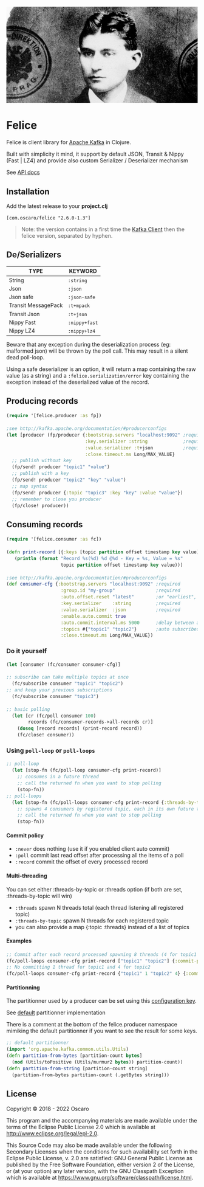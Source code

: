 <p align="center">
	<img src="https://raw.githubusercontent.com/oscaro/felice/devel/.github/image.png"/>
</p>

# Felice

Felice is client library for [Apache Kafka](http://kafka.apache.org) in Clojure. 

Built with simplicity it mind, it support by default JSON, Transit & Nippy (Fast | LZ4) and
provide also custom Serializer / Deserializer mechanism

See [API docs](https://it-dev.pages.oscaroad.com/felice/)

## Installation

Add the latest release to your **project.clj**
 
```
[com.oscaro/felice "2.6.0-1.3"]
```

> Note: the version contains in a first time the [Kafka Client](https://mvnrepository.com/artifact/org.apache.kafka/kafka-clients) then the felice version, separated by hyphen.

## De/Serializers

| TYPE                | KEYWORD      |
|---------------------|--------------|
| String              | `:string`    |
| Json                | `:json`      |
| Json safe           | `:json-safe` |
| Transit MessagePack | `:t+mpack`   |
| Transit Json        | `:t+json`    |
| Nippy Fast          | `:nippy+fast`|
| Nippy LZ4           | `:nippy+lz4` |

Beware that any exception during the deserialization process (eg: malformed json) will be thrown by the poll call. 
This may result in a silent dead poll-loop. 

Using a safe deserializer is an option, it will return a map containing the raw value (as a string) 
and a `:felice.serialization/error` key containing the exception instead of the deserialized value of the record.

## Producing records

```clojure
(require '[felice.producer :as fp])

;see http://kafka.apache.org/documentation/#producerconfigs
(let [producer (fp/producer {:bootstrap.servers "localhost:9092" ;required
                             :key.serializer :string             ;required
                             :value.serializer :t+json           ;required
                             :close.timeout.ms Long/MAX_VALUE}
  ;; publish without key
  (fp/send! producer "topic1" "value")
  ;; publish with a key
  (fp/send! producer "topic2" "key" "value")
  ;; map syntax
  (fp/send! producer {:topic "topic3" :key "key" :value "value"})
  ;; remember to close you producer
  (fp/close! producer))
```

## Consuming records

```clojure
(require '[felice.consumer :as fc])

(defn print-record [{:keys [topic partition offset timestamp key value]}]
   (println (format "Record %s(%d) %d @%d - Key = %s, Value = %s"
                    topic partition offset timestamp key value)))

;see http://kafka.apache.org/documentation/#producerconfigs
(def consumer-cfg {:bootstrap.servers "localhost:9092" ;required
                    :group.id "my-group"               ;required
                    :auto.offset.reset "latest"        ;or "earliest", used at first startup only
                    :key.serializer    :string         ;required
                    :value.serializer  :json           ;required
                    :enable.auto.commit true
                    :auto.commit.interval.ms 5000      ;delay between auto commits
                    :topics #{"topic1" "topic2"}       ;auto subscribes at startup
                    :close.timeout.ms Long/MAX_VALUE})
```

### Do it yourself

```clojure
(let [consumer (fc/consumer consumer-cfg)]

;; subscribe can take multiple topics at once
  (fc/subscribe consumer "topic1" "topic2")
;; and keep your previous subscriptions
  (fc/subscribe consumer "topic3")

;; basic polling
  (let [cr (fc/poll consumer 100)
        records (fc/consumer-records->all-records cr)]
    (doseq [record records] (print-record record))
    (fc/close! consumer))
```

### Using `poll-loop` or `poll-loops`

```clojure
;; poll-loop
  (let [stop-fn (fc/poll-loop consumer-cfg print-record)]
    ;; consumes in a future thread
    ;; call the returned fn when you want to stop polling
    (stop-fn))
;; poll-loops
  (let [stop-fn (fc/poll-loops consumer-cfg print-record {:threads-by-topic 4})]
    ;; spawns 4 consumers by registered topic, each in its own future thread
    ;; call the returned fn when you want to stop polling
    (stop-fn))
```

#### Commit policy

* `:never`   does nothing (use it if you enabled client auto commit)
* `:poll`    commit last read offset after processing all the items of a poll
* `:record`  commit the offset of every processed record

#### Multi-threading

You can set either :threads-by-topic or :threads option (if both are set, :threads-by-topic will win)
* `:threads`           spawn N threads total (each thread listening all registered topic)
* `:threads-by-topic`  spawn N threads for each registered topic
* you can also provide a map {:topic :threads} instead of a list of topics

#### Examples

```clojure
;; Commit after each record processed spawning 8 threads (4 for topic1 and 4 for topic2)
(fc/poll-loops consumer-cfg print-record ["topic1" "topic2"] {:commit-policy :record :threads-by-topic 4})
;; No committing 1 thread for topic1 and 4 for topic2
(fc/poll-loops consumer-cfg print-record {"topic1" 1 "topic2" 4} {:commit-policy :never})
```

#### Partitionning

The partitionner used by a producer can be set using this [configuration key](https://kafka.apache.org/documentation/#producerconfigs_partitioner.class).

See [default](https://github.com/a0x8o/kafka/blob/master/clients/src/main/java/org/apache/kafka/clients/producer/internals/DefaultPartitioner.java#L65-L71) partitionner implementation

There is a comment at the bottom of the felice.producer namespace mimiking the default partitionner if you want to see the result for some keys.

```clojure
;; default partitionner
(import 'org.apache.kafka.common.utils.Utils)
(defn partition-from-bytes [partition-count bytes]
  (mod (Utils/toPositive (Utils/murmur2 bytes)) partition-count))
(defn partition-from-string [partition-count string]
  (partition-from-bytes partition-count (.getBytes string)))
```

## License

Copyright © 2018 - 2022 Oscaro

This program and the accompanying materials are made available under the
terms of the Eclipse Public License 2.0 which is available at
http://www.eclipse.org/legal/epl-2.0.

This Source Code may also be made available under the following Secondary
Licenses when the conditions for such availability set forth in the Eclipse
Public License, v. 2.0 are satisfied: GNU General Public License as published by
the Free Software Foundation, either version 2 of the License, or (at your
option) any later version, with the GNU Classpath Exception which is available
at https://www.gnu.org/software/classpath/license.html.
